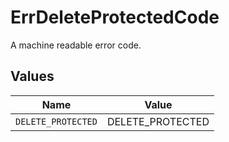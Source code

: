 # ErrDeleteProtectedCode

A machine readable error code.


## Values

| Name               | Value              |
| ------------------ | ------------------ |
| `DELETE_PROTECTED` | DELETE_PROTECTED   |